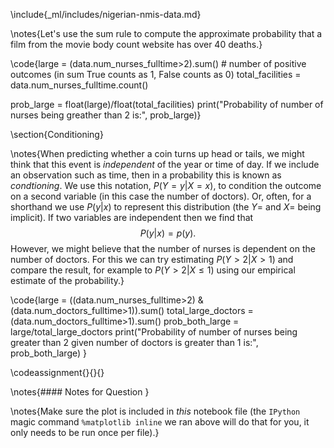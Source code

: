 \include{_ml/includes/nigerian-nmis-data.md}

\notes{Let's use the sum rule to compute the approximate
probability that a film from the movie body count website has over 40 deaths.}

\code{large = (data.num_nurses_fulltime>2).sum()  # number of positive outcomes (in sum True counts as 1, False counts as 0)
total_facilities = data.num_nurses_fulltime.count()

prob_large = float(large)/float(total_facilities)
print("Probability of number of nurses being greather than 2 is:", prob_large)}


\section{Conditioning}

\notes{When predicting whether a coin turns up head or tails, we might
think that this event is *independent* of the year or time of day. If we include
an observation such as time, then in a probability this is known as
*condtioning*. We use this notation, $P(Y=y|X=x)$, to condition the outcome on a
second variable (in this case the number of doctors). Or, often, for a shorthand we use $P(y|x)$ to represent this distribution (the $Y=$ and $X=$ being implicit). If two variables are independent then we find that
$$
P(y|x) = p(y).
$$
However, we might believe that the number of nurses is dependent on the
number of doctors. For this we can try estimating $P(Y>2 | X>1)$ and compare the result,
for example to $P(Y>2|X\leq 1)$ using our empirical estimate of the probability.}

\code{large = ((data.num_nurses_fulltime>2) & (data.num_doctors_fulltime>1)).sum()
total_large_doctors = (data.num_doctors_fulltime>1).sum()
prob_both_large = large/total_large_doctors
print("Probability of number of nurses being greater than 2 given number of doctors is greater than 1 is:", prob_both_large)
}

\codeassignment{}{}{}


\notes{#### Notes for Question }

\notes{Make sure the plot is included in *this* notebook
file (the `IPython` magic command `%matplotlib inline` we ran above will do that
for you, it only needs to be run once per file).}
